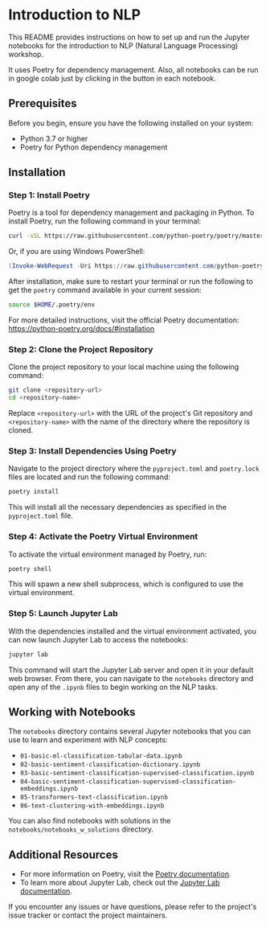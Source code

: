 # Introduction to NLP

This README provides instructions on how to set up and run the Jupyter notebooks for the introduction to NLP (Natural Language Processing) workshop.

It uses Poetry for dependency management. Also, all notebooks can be run in google colab just by clicking in the button in each notebook.

## Prerequisites

Before you begin, ensure you have the following installed on your system:

- Python 3.7 or higher
- Poetry for Python dependency management

## Installation

### Step 1: Install Poetry

Poetry is a tool for dependency management and packaging in Python. To install Poetry, run the following command in your terminal:

```bash
curl -sSL https://raw.githubusercontent.com/python-poetry/poetry/master/get-poetry.py | python -
```

Or, if you are using Windows PowerShell:

```powershell
(Invoke-WebRequest -Uri https://raw.githubusercontent.com/python-poetry/poetry/master/get-poetry.py -UseBasicParsing).Content | python -
```

After installation, make sure to restart your terminal or run the following to get the `poetry` command available in your current session:

```bash
source $HOME/.poetry/env
```

For more detailed instructions, visit the official Poetry documentation: https://python-poetry.org/docs/#installation

### Step 2: Clone the Project Repository

Clone the project repository to your local machine using the following command:

```bash
git clone <repository-url>
cd <repository-name>
```

Replace `<repository-url>` with the URL of the project's Git repository and `<repository-name>` with the name of the directory where the repository is cloned.

### Step 3: Install Dependencies Using Poetry

Navigate to the project directory where the `pyproject.toml` and `poetry.lock` files are located and run the following command:

```bash
poetry install
```

This will install all the necessary dependencies as specified in the `pyproject.toml` file.

### Step 4: Activate the Poetry Virtual Environment

To activate the virtual environment managed by Poetry, run:

```bash
poetry shell
```

This will spawn a new shell subprocess, which is configured to use the virtual environment.

### Step 5: Launch Jupyter Lab

With the dependencies installed and the virtual environment activated, you can now launch Jupyter Lab to access the notebooks:

```bash
jupyter lab
```

This command will start the Jupyter Lab server and open it in your default web browser. From there, you can navigate to the `notebooks` directory and open any of the `.ipynb` files to begin working on the NLP tasks.

## Working with Notebooks

The `notebooks` directory contains several Jupyter notebooks that you can use to learn and experiment with NLP concepts:

- `01-basic-ml-classification-tabular-data.ipynb`
- `02-basic-sentiment-classification-dictionary.ipynb`
- `03-basic-sentiment-classification-supervised-classification.ipynb`
- `04-basic-sentiment-classification-supervised-classification-embeddings.ipynb`
- `05-transformers-text-classification.ipynb`
- `06-text-clustering-with-embeddings.ipynb`

You can also find notebooks with solutions in the `notebooks/notebooks_w_solutions` directory.

## Additional Resources

- For more information on Poetry, visit the [Poetry documentation](https://python-poetry.org/docs/).
- To learn more about Jupyter Lab, check out the [Jupyter Lab documentation](https://jupyterlab.readthedocs.io/en/stable/).

If you encounter any issues or have questions, please refer to the project's issue tracker or contact the project maintainers.
